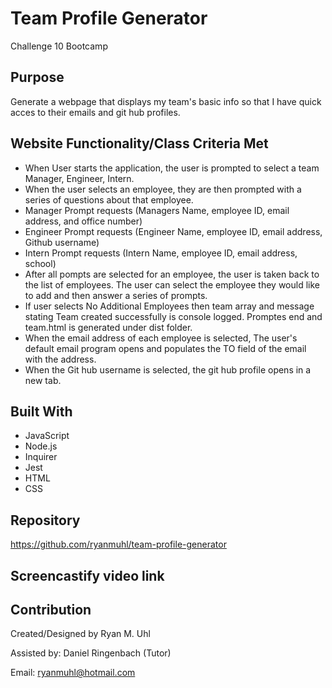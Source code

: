 # Team Profile Generator
Challenge 10 Bootcamp

## Purpose
Generate a webpage that displays my team's basic info so that I have quick acces to their emails and git hub profiles.

## Website Functionality/Class Criteria Met
* When User starts the application,  the user is prompted to select a team Manager, Engineer, Intern.  
* When the user selects an employee,  they are then prompted with a series of questions about that employee. 
* Manager Prompt requests (Managers Name, employee ID, email address, and office number)
* Engineer Prompt requests (Engineer Name, employee ID, email address, Github username)
* Intern Prompt requests (Intern Name, employee ID, email address, school)
* After all pompts are selected for an employee,  the user is taken back to the list of employees.  The user can select the employee they would like to add and then answer a series of prompts.  
* If user selects No Additional Employees then team array and message stating Team created successfully is console logged.  Promptes end and team.html is generated under dist folder.
* When the email address of each employee is selected,  The user's default email program opens and populates the TO field of the email with the address.
* When the Git hub username is selected,  the git hub profile opens in a new tab.


## Built With
* JavaScript
* Node.js
* Inquirer
* Jest
* HTML
* CSS

## Repository
https://github.com/ryanmuhl/team-profile-generator

## Screencastify video link


## Contribution
Created/Designed by Ryan M. Uhl

Assisted by: Daniel Ringenbach (Tutor)

Email: ryanmuhl@hotmail.com